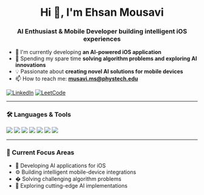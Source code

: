 <h1 align="center">Hi 👋, I'm Ehsan Mousavi</h1>
<h3 align="center">AI Enthusiast & Mobile Developer building intelligent iOS experiences</h3>

- 🔭 I'm currently developing **an AI-powered iOS application**
- 🧠 Spending my spare time **solving algorithm problems and exploring AI innovations**
- 💡 Passionate about **creating novel AI solutions for mobile devices**
- 📫 How to reach me: **musavi.ms@phystech.edu**

[![LinkedIn](https://img.shields.io/badge/LinkedIn-blue?style=for-the-badge&logo=linkedin)](https://www.linkedin.com/in/ehsanmsl)
[![LeetCode](https://img.shields.io/badge/LeetCode-orange?style=for-the-badge&logo=leetcode)](https://leetcode.com/u/ehsanmousavi7472/)

---

### 🛠️ Languages & Tools

<p>
  <img src="https://img.shields.io/badge/Swift-FA7343?style=for-the-badge&logo=swift&logoColor=white"/>
  <img src="https://img.shields.io/badge/Kotlin-0095D5?style=for-the-badge&logo=kotlin&logoColor=white"/>
  <img src="https://img.shields.io/badge/Java-007396?style=for-the-badge&logo=java&logoColor=white"/>
  <img src="https://img.shields.io/badge/Python-3776AB?style=for-the-badge&logo=python&logoColor=white"/>
  <img src="https://img.shields.io/badge/C++-00599C?style=for-the-badge&logo=cplusplus&logoColor=white"/>
  <img src="https://img.shields.io/badge/Docker-2496ED?style=for-the-badge&logo=docker&logoColor=white"/>
  <img src="https://img.shields.io/badge/SQL-4479A1?style=for-the-badge&logo=postgresql&logoColor=white"/>
</p>

---

### 🚀 Current Focus Areas

- 📱 Developing AI applications for iOS
- ⚙️ Building intelligent mobile-device integrations
- � Solving challenging algorithm problems
- 🤖 Exploring cutting-edge AI implementations
